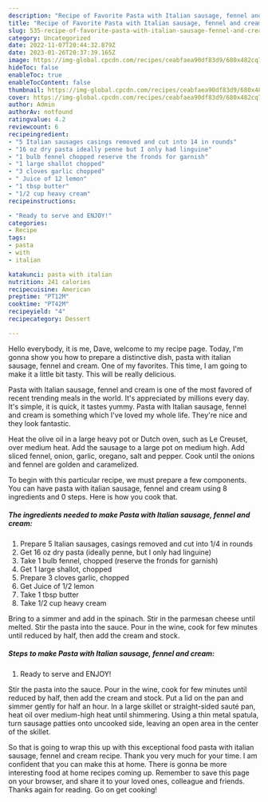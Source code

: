 ```yaml
---
description: "Recipe of Favorite Pasta with Italian sausage, fennel and cream"
title: "Recipe of Favorite Pasta with Italian sausage, fennel and cream"
slug: 535-recipe-of-favorite-pasta-with-italian-sausage-fennel-and-cream
category: Uncategorized
date: 2022-11-07T20:44:32.879Z
date: 2023-01-26T20:37:39.165Z
image: https://img-global.cpcdn.com/recipes/ceabfaea90df83d9/680x482cq70/pasta-with-italian-sausage-fennel-and-cream-recipe-main-photo.jpg
hideToc: false
enableToc: true
enableTocContent: false
thumbnail: https://img-global.cpcdn.com/recipes/ceabfaea90df83d9/680x482cq70/pasta-with-italian-sausage-fennel-and-cream-recipe-main-photo.jpg
cover: https://img-global.cpcdn.com/recipes/ceabfaea90df83d9/680x482cq70/pasta-with-italian-sausage-fennel-and-cream-recipe-main-photo.jpg
author: Admin
authorAv: notfound
ratingvalue: 4.2
reviewcount: 6
recipeingredient:
- "5 Italian sausages casings removed and cut into 14 in rounds"
- "16 oz dry pasta ideally penne but I only had linguine"
- "1 bulb fennel chopped reserve the fronds for garnish"
- "1 large shallot chopped"
- "3 cloves garlic chopped"
- " Juice of 12 lemon"
- "1 tbsp butter"
- "1/2 cup heavy cream"
recipeinstructions:

- "Ready to serve and ENJOY!"
categories:
- Recipe
tags:
- pasta
- with
- italian

katakunci: pasta with italian 
nutrition: 241 calories
recipecuisine: American
preptime: "PT12M"
cooktime: "PT42M"
recipeyield: "4"
recipecategory: Dessert

---
```



Hello everybody, it is me, Dave, welcome to my recipe page. Today, I'm gonna show you how to prepare a distinctive dish, pasta with italian sausage, fennel and cream. One of my favorites. This time, I am going to make it a little bit tasty. This will be really delicious.

Pasta with Italian sausage, fennel and cream is one of the most favored of recent trending meals in the world. It's appreciated by millions every day. It's simple, it is quick, it tastes yummy. Pasta with Italian sausage, fennel and cream is something which I've loved my whole life. They're nice and they look fantastic.

Heat the olive oil in a large heavy pot or Dutch oven, such as Le Creuset, over medium heat. Add the sausage to a large pot on medium high. Add sliced fennel, onion, garlic, oregano, salt and pepper. Cook until the onions and fennel are golden and caramelized.


To begin with this particular recipe, we must prepare a few components. You can have pasta with italian sausage, fennel and cream using 8 ingredients and 0 steps. Here is how you cook that.

<!--inarticleads1-->

##### The ingredients needed to make Pasta with Italian sausage, fennel and cream:

1. Prepare 5 Italian sausages, casings removed and cut into 1/4 in rounds
1. Get 16 oz dry pasta (ideally penne, but I only had linguine)
1. Take 1 bulb fennel, chopped (reserve the fronds for garnish)
1. Get 1 large shallot, chopped
1. Prepare 3 cloves garlic, chopped
1. Get  Juice of 1/2 lemon
1. Take 1 tbsp butter
1. Take 1/2 cup heavy cream


Bring to a simmer and add in the spinach. Stir in the parmesan cheese until melted. Stir the pasta into the sauce. Pour in the wine, cook for few minutes until reduced by half, then add the cream and stock. 

<!--inarticleads2-->

##### Steps to make Pasta with Italian sausage, fennel and cream:


1. Ready to serve and ENJOY!

Stir the pasta into the sauce. Pour in the wine, cook for few minutes until reduced by half, then add the cream and stock. Put a lid on the pan and simmer gently for half an hour. In a large skillet or straight-sided sauté pan, heat oil over medium-high heat until shimmering. Using a thin metal spatula, turn sausage patties onto uncooked side, leaving an open area in the center of the skillet. 

So that is going to wrap this up with this exceptional food pasta with italian sausage, fennel and cream recipe. Thank you very much for your time. I am confident that you can make this at home. There is gonna be more interesting food at home recipes coming up. Remember to save this page on your browser, and share it to your loved ones, colleague and friends. Thanks again for reading. Go on get cooking!
